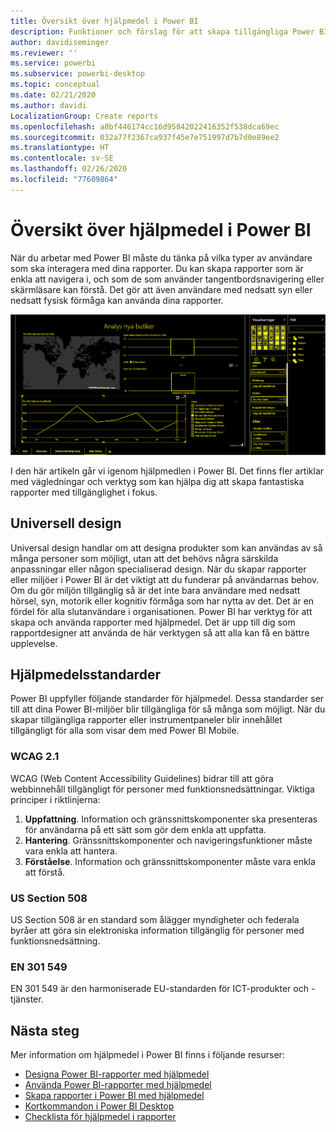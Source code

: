 ```yaml
---
title: Översikt över hjälpmedel i Power BI
description: Funktioner och förslag för att skapa tillgängliga Power BI Desktop-rapporter, inklusive WCAG (Web Content Accessibility Guidelines)
author: davidiseminger
ms.reviewer: ''
ms.service: powerbi
ms.subservice: powerbi-desktop
ms.topic: conceptual
ms.date: 02/21/2020
ms.author: davidi
LocalizationGroup: Create reports
ms.openlocfilehash: a8bf446174cc16d95842022416352f538dca69ec
ms.sourcegitcommit: 032a77f2367ca937f45e7e751997d7b7d0e89ee2
ms.translationtype: HT
ms.contentlocale: sv-SE
ms.lasthandoff: 02/26/2020
ms.locfileid: "77609864"
---
```

# <a name="overview-of-accessibility-in-power-bi"></a>Översikt över hjälpmedel i Power BI

När du arbetar med Power BI måste du tänka på vilka typer av användare som ska interagera med dina rapporter. Du kan skapa rapporter som är enkla att navigera i, och som de som använder tangentbordsnavigering eller skärmläsare kan förstå. Det gör att även användare med nedsatt syn eller nedsatt fysisk förmåga kan använda dina rapporter.

![Inställningar för hög kontrast i Windows](media/desktop-accessibility/accessibility-05b.png)

I den här artikeln går vi igenom hjälpmedlen i Power BI. Det finns fler artiklar med vägledningar och verktyg som kan hjälpa dig att skapa fantastiska rapporter med tillgänglighet i fokus.

## <a name="universal-design"></a>Universell design

Universal design handlar om att designa produkter som kan användas av så många personer som möjligt, utan att det behövs några särskilda anpassningar eller någon specialiserad design. När du skapar rapporter eller miljöer i Power BI är det viktigt att du funderar på användarnas behov. Om du gör miljön tillgänglig så är det inte bara användare med nedsatt hörsel, syn, motorik eller kognitiv förmåga som har nytta av det. Det är en fördel för alla slutanvändare i organisationen. Power BI har verktyg för att skapa och använda rapporter med hjälpmedel. Det är upp till dig som rapportdesigner att använda de här verktygen så att alla kan få en bättre upplevelse.

## <a name="accessibility-standards"></a>Hjälpmedelsstandarder

Power BI uppfyller följande standarder för hjälpmedel. Dessa standarder ser till att dina Power BI-miljöer blir tillgängliga för så många som möjligt. När du skapar tillgängliga rapporter eller instrumentpaneler blir innehållet tillgängligt för alla som visar dem med Power BI Mobile.

### <a name="wcag-21"></a>WCAG 2.1

WCAG (Web Content Accessibility Guidelines) bidrar till att göra webbinnehåll tillgängligt för personer med funktionsnedsättningar. Viktiga principer i riktlinjerna:

1. **Uppfattning**. Information och gränssnittskomponenter ska presenteras för användarna på ett sätt som gör dem enkla att uppfatta.
2. **Hantering**. Gränssnittskomponenter och navigeringsfunktioner måste vara enkla att hantera.
3. **Förståelse**. Information och gränssnittskomponenter måste vara enkla att förstå.

### <a name="us-section-508"></a>US Section 508

US Section 508 är en standard som ålägger myndigheter och federala byråer att göra sin elektroniska information tillgänglig för personer med funktionsnedsättning.

### <a name="en-301-549"></a>EN 301 549

EN 301 549 är den harmoniserade EU-standarden för ICT-produkter och -tjänster.  

## <a name="next-steps"></a>Nästa steg

Mer information om hjälpmedel i Power BI finns i följande resurser:

* [Designa Power BI-rapporter med hjälpmedel](desktop-accessibility-creating-reports.md)
* [Använda Power BI-rapporter med hjälpmedel](desktop-accessibility-consuming-tools.md)
* [Skapa rapporter i Power BI med hjälpmedel](desktop-accessibility-creating-tools.md)
* [Kortkommandon i Power BI Desktop](desktop-accessibility-keyboard-shortcuts.md)
* [Checklista för hjälpmedel i rapporter](desktop-accessibility-creating-reports.md#report-accessibility-checklist)


